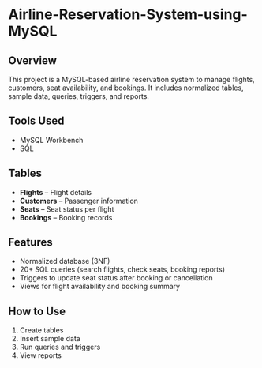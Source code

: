 # Airline-Reservation-System-using-MySQL

## Overview
This project is a MySQL-based airline reservation system to manage flights, customers, seat availability, and bookings. It includes normalized tables, sample data, queries, triggers, and reports.

## Tools Used
- MySQL Workbench  
- SQL  

## Tables
- **Flights** – Flight details  
- **Customers** – Passenger information  
- **Seats** – Seat status per flight  
- **Bookings** – Booking records  

## Features
- Normalized database (3NF)  
- 20+ SQL queries (search flights, check seats, booking reports)  
- Triggers to update seat status after booking or cancellation  
- Views for flight availability and booking summary  

## How to Use
1. Create tables  
2. Insert sample data  
3. Run queries and triggers  
4. View reports  
